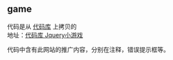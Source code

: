 ## game
代码是从 [代码库](http://www.dmaku.com/) 上拷贝的  
地址：[代码库 Jquery小游戏](http://www.dmaku.com/jquery-game-1/)  
  
代码中含有此网站的推广内容，分别在注释，错误提示框等。
